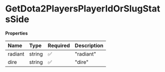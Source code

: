 # GetDota2PlayersPlayerIdOrSlugStatsSide

**Properties**

| Name    | Type   | Required | Description |
| :------ | :----- | :------- | :---------- |
| radiant | string | ✅       | "radiant"   |
| dire    | string | ✅       | "dire"      |

<!-- This file was generated by liblab | https://liblab.com/ -->
